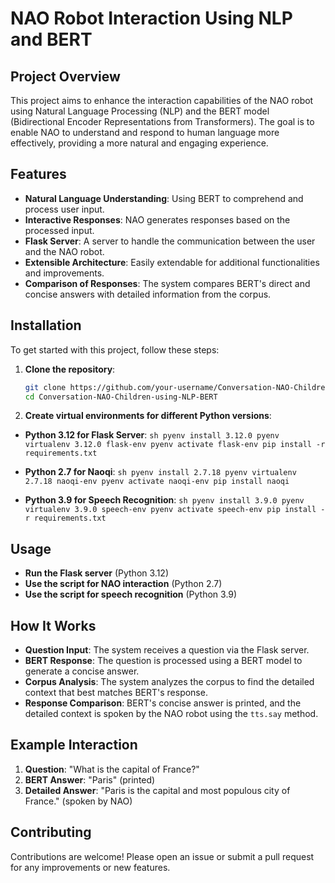 # NAO Robot Interaction Using NLP and BERT

## Project Overview
This project aims to enhance the interaction capabilities of the NAO robot using Natural Language Processing (NLP) and the BERT model (Bidirectional Encoder Representations from Transformers). The goal is to enable NAO to understand and respond to human language more effectively, providing a more natural and engaging experience.

## Features
- **Natural Language Understanding**: Using BERT to comprehend and process user input.
- **Interactive Responses**: NAO generates responses based on the processed input.
- **Flask Server**: A server to handle the communication between the user and the NAO robot.
- **Extensible Architecture**: Easily extendable for additional functionalities and improvements.
- **Comparison of Responses**: The system compares BERT's direct and concise answers with detailed information from the corpus.

## Installation
To get started with this project, follow these steps:

1. **Clone the repository**:
    ```sh
    git clone https://github.com/your-username/Conversation-NAO-Children-using-NLP-BERT.git
    cd Conversation-NAO-Children-using-NLP-BERT
    ```

2. **Create virtual environments for different Python versions**:

  - **Python 3.12 for Flask Server**:
        ```sh
        pyenv install 3.12.0
        pyenv virtualenv 3.12.0 flask-env
        pyenv activate flask-env
        pip install -r requirements.txt
        ```

  - **Python 2.7 for Naoqi**:
        ```sh
        pyenv install 2.7.18
        pyenv virtualenv 2.7.18 naoqi-env
        pyenv activate naoqi-env
        pip install naoqi
        ```

  - **Python 3.9 for Speech Recognition**:
        ```sh
        pyenv install 3.9.0
        pyenv virtualenv 3.9.0 speech-env
        pyenv activate speech-env
        pip install -r requirements.txt
        ```

## Usage
- **Run the Flask server** (Python 3.12)
- **Use the script for NAO interaction** (Python 2.7)
- **Use the script for speech recognition** (Python 3.9)

## How It Works
- **Question Input**: The system receives a question via the Flask server.
- **BERT Response**: The question is processed using a BERT model to generate a concise answer.
- **Corpus Analysis**: The system analyzes the corpus to find the detailed context that best matches BERT's response.
- **Response Comparison**: BERT's concise answer is printed, and the detailed context is spoken by the NAO robot using the `tts.say` method.

## Example Interaction
1. **Question**: "What is the capital of France?"
2. **BERT Answer**: "Paris" (printed)
3. **Detailed Answer**: "Paris is the capital and most populous city of France." (spoken by NAO)

## Contributing
Contributions are welcome! Please open an issue or submit a pull request for any improvements or new features.




